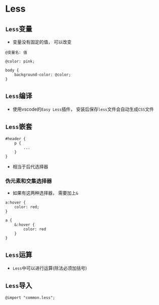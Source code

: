 # Less

## `Less`变量

- 变量没有固定的值， 可以改变

```
@变量名: 值
```

```
@color: pink;

body {
	background-color: @color;
}
```



## `Less`编译

- 使用vscode的`Easy Less`插件， 安装后保存`less`文件会自动生成`CSS`文件



## `Less`嵌套

```
#header {
	p {
		...
	}
}
```

- 相当于后代选择器



### 伪元素和交集选择器

- 如果有这两种选择器， 需要加上`&`

```
a:hover {
	color: red;
}

a {
	&:hover {
		color: red
	}
}
```



## `Less`运算

- `Less`中可以进行运算(除法必须加括号)



## `Less`导入

```
@import "common.less";
```

